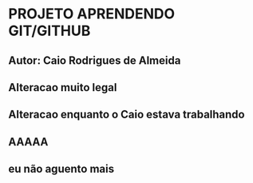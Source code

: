 # PROJETO APRENDENDO GIT/GITHUB

## Autor: Caio Rodrigues de Almeida
## Alteracao muito legal
## Alteracao enquanto o Caio estava trabalhando
## AAAAA
## eu não aguento mais

